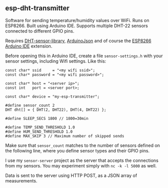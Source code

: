 ## esp-dht-transmitter

Software for sending temperature/humidity values over WiFi. Runs on 
ESP8266. Built using Arduino IDE. Supports multiple DHT-22 sensors connected to
different GPIO pins.

Requires [DHT-sensor-library](https://github.com/adafruit/DHT-sensor-library), [ArduinoJson](https://github.com/bblanchon/ArduinoJson)
and of course the [ESP8266 Arduino IDE](https://github.com/esp8266/Arduino) extension.

Before opening this in Arduino IDE, create a file `sensor-settings.h` with 
your sensor settings, including Wifi settings. Like this:

```
const char* ssid     = "<my wifi ssid>";
const char* password = "<my wifi password>";

const char* host = "<server ip>";
const int   port = <server port>;

const char* device = "my-esp-transmitter";

#define sensor_count 2
DHT dht[] = { DHT(2, DHT22), DHT(4, DHT22) };

#define SLEEP_SECS 1800 // 1800=30min

#define TEMP_SEND_THRESHOLD 1.0
#define HUM_SEND_THRESHOLD 1.0
#define MAX_SKIP 3 // Maximum number of skipped sends
```

Make sure that `sensor_count` matches to the number of sensors defined on the following line, where you define
sensor types and their GPIO pins.

I use my `sensor-server` project as the server that accepts the connections
from my sensors. You may experiment simply with `nc -k -l 5000` as well.

Data is sent to the server using HTTP POST, as a JSON array of measurements.
